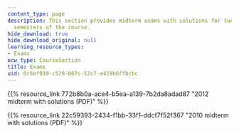 ```yaml
---
content_type: page
description: This section provides midterm exams with solutions for two different
  semesters of the course.
hide_download: true
hide_download_original: null
learning_resource_types:
- Exams
ocw_type: CourseSection
title: Exams
uid: 6c6ef910-c529-067c-52c7-e419b6ffbcbc
---
```


{{% resource_link 772b8b0a-ace4-b5ea-a139-7b2da8adad87 "2012 midterm with solutions (PDF)" %}}

{{% resource_link 22c59393-2434-f1bb-33f1-ddcf7f52f367 "2010 midterm with solutions (PDF)" %}}